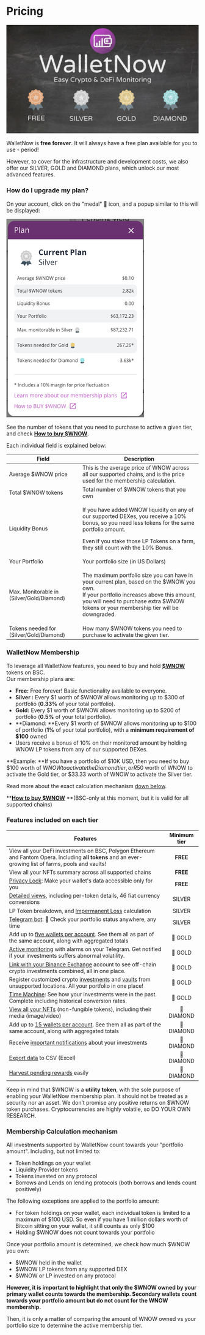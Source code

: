 # Pricing

![](<.gitbook/assets/image (66).png>)

WalletNow is **free forever**. It will always have a free plan available for you to use - period!

However, to cover for the infrastructure and development costs, we also offer our SILVER, GOLD and DIAMOND plans, which unlock our most advanced features.

### How do I upgrade my plan?

On your account, click on the "medal" 🏅 icon, and a popup similar to this will be displayed:

![](<.gitbook/assets/image (78) (1).png>)

See the number of tokens that you need to purchase to active a given tier, and check [**How to buy $WNOW**](https://walletnow.medium.com/how-to-buy-wnow-cb562f30a396).

Each individual field is explained below:

| **Field**                                 | **Description**                                                                                                                                                                                                                                |
| ----------------------------------------- | ---------------------------------------------------------------------------------------------------------------------------------------------------------------------------------------------------------------------------------------------- |
| Average $WNOW price                       | This is the average price of WNOW across all our supported chains, and is the price used for the membership calculation.                                                                                                                       |
| Total $WNOW tokens                        | Total number of $WNOW tokens that you own                                                                                                                                                                                                      |
| Liquidity Bonus                           | <p>If you have added WNOW liquidity on any of our supported DEXes, you receive a 10% bonus, so you need less tokens for the same portfolio amount.</p><p>Even if you stake those LP Tokens on a farm, they still count with the 10% Bonus.</p> |
| Your Portfolio                            | Your portfolio size (in US Dollars)                                                                                                                                                                                                            |
| Max. Monitorable in (Silver/Gold/Diamond) | <p>The maximum portfolio size you can have in your current plan, based on the $WNOW you own.<br>If your portfolio increases above this amount, you will need to purchase extra $WNOW tokens or your membership tier will be downgraded.</p>    |
| Tokens needed for (Silver/Gold/Diamond)   | How many $WNOW tokens you need to purchase to activate the given tier.                                                                                                                                                                         |

### WalletNow Membership <a href="e44b" id="e44b"></a>

To leverage all WalletNow features, you need to buy and hold [**$WNOW**](wnow-tokenomics.md) tokens on BSC.\
Our membership plans are:

* **Free:** Free forever! Basic functionality available to everyone.
* **Silver :** Every $1 worth of $WNOW allows monitoring up to $300 of portfolio (**0.33%** of your total portfolio).
* **Gold:** Every $1 worth of $WNOW allows monitoring up to $200 of portfolio (**0.5%** of your total portfolio).
* **Diamond: **Every $1 worth of $WNOW allows monitoring up to $100 of portfolio (**1%** of your total portfolio), with a **minimum  requirement of $100** owned
* Users receive a bonus of 10% on their monitored amount by holding WNOW LP tokens from any of our supported DEXes.

**Example: **If you have a portfolio of $10K USD, then you need to buy $100 worth of $WNOW to activate the Diamond tier, or R$50 worth of WNOW to activate the Gold tier, or $33.33 worth of WNOW to activate the Silver tier.

Read more about the exact calculation mechanism [down below](pricing.md#membership-calculation-mechanism).

****[**How to buy $WNOW**](https://walletnow.medium.com/how-to-buy-wnow-cb562f30a396)** **(BSC-only at this moment, but it is valid for all supported chains)

### **Features included on each tier**

| **Features**                                                                                                                                                                  | **Minimum tier** |
| ----------------------------------------------------------------------------------------------------------------------------------------------------------------------------- | :--------------: |
| View all your DeFi investments on BSC, Polygon Ethereum and Fantom Opera. Including **all tokens** and an ever-growing list of farms, pools and vaults!                       |     **FREE**     |
| View all your NFTs summary across all supported chains                                                                                                                        |     **FREE**     |
| [Privacy Lock](features/privacy-lock.md): Make your wallet's data accessible only for you                                                                                     |     **FREE**     |
| [Detailed views](features/detailed-token-data.md), including per-token details, 46 fiat currency conversions                                                                  |      SILVER      |
| LP Token breakdown, and [Impermanent Loss](features/impermanent-loss.md) calculation                                                                                          |      SILVER      |
| [Telegram bot](features/telegram-bot.md): 🤖 Check your portfolio status anywhere, any time                                                                                   |      SILVER      |
| Add up to [five wallets per account](features/multiple-wallets.md). See them all as part of the same account, along with aggregated totals                                    |      🏅 GOLD     |
| [Active monitoring](features/active-monitoring.md) with alarms on your Telegram. Get notified if your investments suffers abnormal volatility.                                |      🏅 GOLD     |
| [Link with your Binance Exchange](features/binance-exchange-integration.md) account to see off-chain crypto investments combined, all in one place.                           |      🏅 GOLD     |
| Register customized crypto [investments](features/custom-investments.md) and [vaults](features/custom-vaults.md) from unsupported locations. All your portfolio in one place! |      🏅 GOLD     |
| [Time Machine](features/time-machine.md): See how your investments were in the past. Complete including historical conversion rates.                                          |      🏅 GOLD     |
| [View all your NFTs](features/view-nfts.md) (non-fungible tokens), including their media (image/video)                                                                        |    💎 DIAMOND    |
| Add up to [15 wallets per account](features/multiple-wallets.md). See them all as part of the same account, along with aggregated totals                                      |    💎 DIAMOND    |
| Receive [important notifications](features/active-monitoring.md#notifications-about-your-investments) about your investments                                                  |    💎 DIAMOND    |
| [Export data](features/export-data-to-csv-excel.md) to CSV (Excel)                                                                                                            |    💎 DIAMOND    |
| [Harvest pending rewards](features/harvest-rewards.md) easily                                                                                                                 |    💎 DIAMOND    |

Keep in mind that $WNOW is a **utility token**, with the sole purpose of enabling your WalletNow membership plan. It should not be treated as a security nor an asset. We don’t promise any positive returns on $WNOW token purchases. Cryptocurrencies are highly volatile, so DO YOUR OWN RESEARCH.

### Membership Calculation mechanism

All investments supported by WalletNow count towards your "portfolio amount". Including, but not limited to:

* Token holdings on your wallet
* Liquidity Provider tokens
* Tokens invested on any protocol
* Borrows and Lends on lending protocols (both borrows and lends count positively)

The following exceptions are applied to the portfolio amount:

* For token holdings on your wallet, each individual token is limited to a maximum of $100 USD. So even if you have 1 million dollars worth of Bitcoin sitting on your wallet, it still counts as only $100
* Holding $WNOW does not count towards your portfolio

Once your portfolio amount is determined, we check how much $WNOW you own:

* $WNOW held in the wallet
* $WNOW LP tokens from any supported DEX
* $WNOW or LP invested on any protocol

**However, it is important to highlight that only the $WNOW owned by your primary wallet counts towards the membership. Secondary wallets count towards your portfolio amount but do not count for the WNOW membership.**

Then, it is only a matter of comparing the amount of WNOW owned vs your portfolio size to determine the active membership tier.
